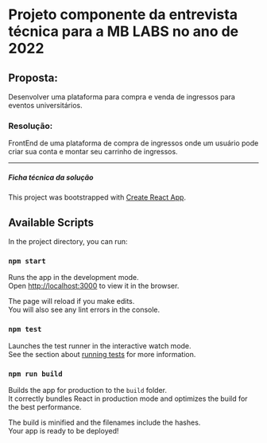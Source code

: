 # Projeto componente da entrevista técnica para a MB LABS no ano de 2022

## Proposta:

Desenvolver uma plataforma para compra e venda de ingressos para eventos universitários.

### Resolução:

FrontEnd de uma plataforma de compra de ingressos onde um usuário pode criar sua conta e montar seu carrinho de ingressos.


---
##### Ficha técnica da solução
This project was bootstrapped with [Create React App](https://github.com/facebook/create-react-app).

## Available Scripts

In the project directory, you can run:

### `npm start`

Runs the app in the development mode.\
Open [http://localhost:3000](http://localhost:3000) to view it in the browser.

The page will reload if you make edits.\
You will also see any lint errors in the console.

### `npm test`

Launches the test runner in the interactive watch mode.\
See the section about [running tests](https://facebook.github.io/create-react-app/docs/running-tests) for more information.

### `npm run build`

Builds the app for production to the `build` folder.\
It correctly bundles React in production mode and optimizes the build for the best performance.

The build is minified and the filenames include the hashes.\
Your app is ready to be deployed!
